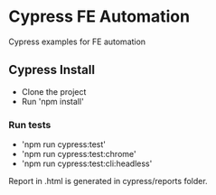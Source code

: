 # Cypress FE Automation
Cypress examples for FE automation

## Cypress Install
- Clone the project 
- Run 'npm install'

### Run tests
- 'npm run cypress:test'
- 'npm run cypress:test:chrome'
- 'npm run cypress:test:cli:headless'

Report in .html is generated in cypress/reports folder.
